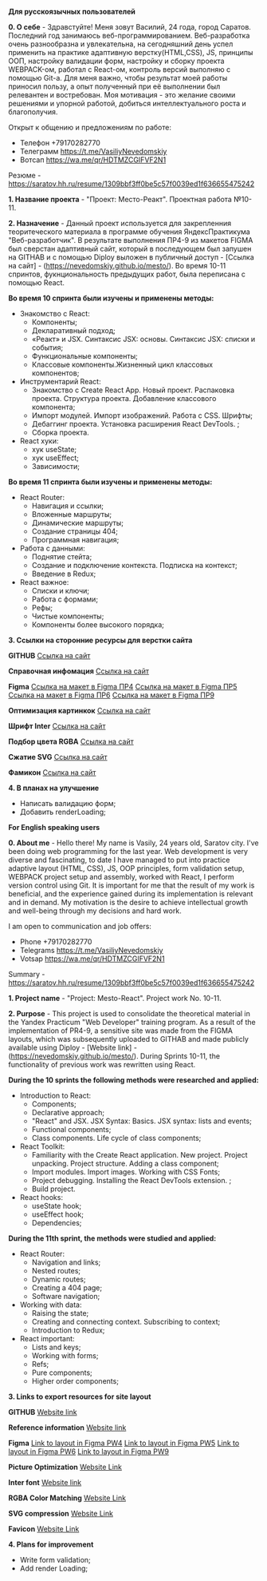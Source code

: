 **Для русскоязычных пользователей**

**0. О себе** - Здравстуйте! Меня зовут Василий, 24 года, город Саратов. Последний год занимаюсь веб-программированием. Веб-разработка очень разнообразна и увлекательна, на сегодняшний день успел применить на практике адаптивную верстку(HTML,CSS), JS, принципы ООП, настройку валидации форм, настройку и сборку проекта WEBPACK-ом, работал c React-ом, контроль версий выполняю с помощью Git-а.
Для меня важно, чтобы результат моей работы приносил пользу, а опыт полученный при её выполнении был релевантен и востребован.
Моя мотивация - это желание своими решениями и упорной работой, добиться интеллектуального роста и благополучия.

Открыт к общению и предложениям по работе:
- Телефон +79170282770
- Телеграмм https://t.me/VasiliyNevedomskiy
- Вотсап https://wa.me/qr/HDTMZCGIFVF2N1

Резюме - https://saratov.hh.ru/resume/1309bbf3ff0be5c57f0039ed1f636655475242

**1. Название проекта** - "Проект: Место-Реакт". Проектная работа №10-11.

**2. Назначение** - Данный проект используется для закрепленния теоритеческого материала в программе обучения ЯндексПрактикума "Веб-разработчик". В результате выполнения ПР4-9 из макетов FIGMA был сверстан адаптивный сайт, который в последующем был запушен на GITHAB и с помощью Diploy выложен в публичный доступ - [Ссылка на сайт] - (https://nevedomskiy.github.io/mesto/). Во время 10-11 спринтов, фукнциональность предыдущих работ, была переписана с помощью React.

**Во время 10 спринта были изучены и применены методы:**
   - Знакомство с React:
      * Компоненты;
      * Декларативный подход;
      * «Реакт» и JSX. Синтаксис JSX: основы. Синтаксис JSX: списки и события;
      * Функциональные компоненты;
      * Классовые компоненты.Жизненный цикл классовых компонентов;
   - Инструментарий React:
      * Знакомство с Create React App. Новый проект. Распаковка проекта. Структура проекта. Добавление классового компонента;
      * Импорт модулей. Импорт изображений. Работа с CSS. Шрифты;
      * Дебаггинг проекта. Установка расширения React DevTools. ;
      * Сборка проекта.
   - React хуки:
      * хук useState;
      * хук useEffect;
      * Зависимости;

**Во время 11 спринта были изучены и применены методы:**
   - React Router:
      * Навигация и ссылки;
      * Вложенные маршруты;
      * Динамические маршруты;
      * Создание страницы 404;
      * Программная навигация;
   - Работа с данными:
      * Поднятие стейта;
      * Создание и подключение контекста. Подписка на контекст;
      * Введение в Redux;
   - React важное:
      * Списки и ключи;
      * Работа с формами;
      * Рефы;
      * Чистые компоненты;
      * Компоненты более высокого порядка;

**3. Ссылки на сторонние ресурсы для верстки сайта**

  **GITHUB**
  [Ссылка на сайт](https://github.com/Nevedomskiy)

  **Справочная инфомация**
  [Ссылка на сайт](https://developer.mozilla.org/ru/docs/Web/CSS)

  **Figma**
  [Ссылка на макет в Figma ПР4](https://www.figma.com/file/2cn9N9jSkmxD84oJik7xL7/JavaScript.-Sprint-4?t=ybH75czb5wz4FZfl-0)
  [Ссылка на макет в Figma ПР5](https://www.figma.com/file/bjyvbKKJN2naO0ucURl2Z0/JavaScript.-Sprint-5?node-id=50160%3A347&t=TaShR0ur8yKeeiY8-0)
  [Ссылка на макет в Figma ПР6](https://www.figma.com/file/kRVLKwYG3d1HGLvh7JFWRT/JavaScript.-Sprint-6?node-id=1124%3A73&t=VhJyIu7o9N4NzeNw-0)
  [Ссылка на макет в Figma ПР9](https://www.figma.com/file/PSdQFRHoxXJFs2FH8IXViF/JavaScript.-Sprint-9?node-id=109-315&t=31I8asnDbe8w3Sv0-0)

  **Оптимизация картинкок**
  [Ссылка на сайт](https://tinypng.com/)

  **Шрифт Inter**
  [Ссылка на сайт](https://rsms.me/inter/)

  **Подбор цвета RGBA**
  [Ссылка на сайт](http://hex2rgba.devoth.com/)

  **Сжатие SVG**
  [Ссылка на сайт](https://jakearchibald.github.io/svgomg/)

  **Фамикон**
  [Ссылка на сайт](https://favicon.io/favicon-generator/)

**4. В планах на улучшение**
- Написать валидацию форм;
- Добавить renderLoading;


**For English speaking users**

**0. About me** - Hello there! My name is Vasily, 24 years old, Saratov city. I've been doing web programming for the last year. Web development is very diverse and fascinating, to date I have managed to put into practice adaptive layout (HTML, CSS), JS, OOP principles, form validation setup, WEBPACK project setup and assembly, worked with React, I perform version control using Git.
It is important for me that the result of my work is beneficial, and the experience gained during its implementation is relevant and in demand.
My motivation is the desire to achieve intellectual growth and well-being through my decisions and hard work.

I am open to communication and job offers:
- Phone +79170282770
- Telegrams https://t.me/VasiliyNevedomskiy
- Votsap https://wa.me/qr/HDTMZCGIFVF2N1

Summary - https://saratov.hh.ru/resume/1309bbf3ff0be5c57f0039ed1f636655475242

**1. Project name** - "Project: Mesto-React". Project work No. 10-11.

**2. Purpose** - This project is used to consolidate the theoretical material in the Yandex Practicum "Web Developer" training program. As a result of the implementation of PR4-9, a sensitive site was made from the FIGMA layouts, which was subsequently uploaded to GITHAB and made publicly available using Diploy - [Website link] - (https://nevedomskiy.github.io/mesto/). During Sprints 10-11, the functionality of previous work was rewritten using React.

**During the 10 sprints the following methods were researched and applied:**
   - Introduction to React:
      * Components;
      * Declarative approach;
      * "React" and JSX. JSX Syntax: Basics. JSX syntax: lists and events;
      * Functional components;
      * Class components. Life cycle of class components;
   - React Toolkit:
      * Familiarity with the Create React application. New project. Project unpacking. Project structure. Adding a class component;
      * Import modules. Import images. Working with CSS Fonts;
      * Project debugging. Installing the React DevTools extension. ;
      * Build project.
   - React hooks:
      * useState hook;
      * useEffect hook;
      * Dependencies;

**During the 11th sprint, the methods were studied and applied:**
   - React Router:
      * Navigation and links;
      * Nested routes;
      * Dynamic routes;
      * Creating a 404 page;
      * Software navigation;
   - Working with data:
      * Raising the state;
      * Creating and connecting context. Subscribing to context;
      * Introduction to Redux;
   - React important:
      * Lists and keys;
      * Working with forms;
      * Refs;
      * Pure components;
      * Higher order components;

**3. Links to export resources for site layout**

   **GITHUB**
   [Website link](https://github.com/Nevedomskiy)

   **Reference information**
   [Website link](https://developer.mozilla.org/ru/docs/Web/CSS)

   **Figma**
   [Link to layout in Figma PW4](https://www.figma.com/file/2cn9N9jSkmxD84oJik7xL7/JavaScript.-Sprint-4?t=ybH75czb5wz4FZfl-0)
   [Link to layout in Figma PW5](https://www.figma.com/file/bjyvbKKJN2naO0ucURl2Z0/JavaScript.-Sprint-5?node-id=50160%3A347&t=TaShR0ur8yKeeiY8-0)
   [Link to layout in Figma PW6](https://www.figma.com/file/kRVLKwYG3d1HGLvh7JFWRT/JavaScript.-Sprint-6?node-id=1124%3A73&t=VhJyIu7o9N4NzeNw-0)
   [Link to layout in Figma PW9](https://www.figma.com/file/PSdQFRHoxXJFs2FH8IXViF/JavaScript.-Sprint-9?node-id=109-315&t=31I8asnDbe8w3Sv0-0)

   **Picture Optimization**
   [Website Link](https://tinypng.com/)

   **Inter font**
   [Website link](https://rsms.me/inter/)

   **RGBA Color Matching**
   [Website Link](http://hex2rgba.devoth.com/)

   **SVG compression**
   [Website Link](https://jakearchibald.github.io/svgomg/)

   **Favicon**
   [Website Link](https://favicon.io/favicon-generator/)

**4. Plans for improvement**
- Write form validation;
- Add render Loading;
